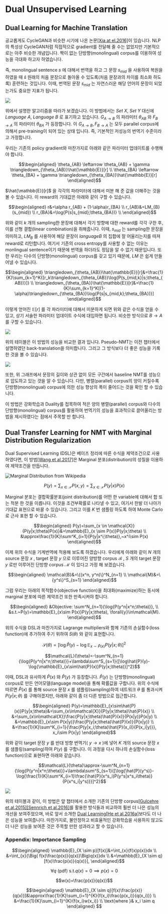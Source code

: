 # Dual Unsupervised Learning

## Dual Learning for Machine Translation
  
공교롭게도 CycleGAN과 비슷한 시기에 나온 논문[[Xia at el.2016]](https://arxiv.org/pdf/1611.00179.pdf)이 있습니다. NLP의 특성상 CycleGAN처럼 직접적으로 gradient를 전달해 줄 수는 없었지만 기본적으로는 아주 비슷한 개념입니다. 짝이 없는 단방향(monolingual) corpus를 이용하여 성능을 극대화 하고자 하였습니다.

즉, monolingual sentence $s$ 에 대해서 번역을 하고 그 문장 $s_{mid}$ 을 사용하여 복원을 하였을 때 $\hat{s}$ 원래의 처음 문장으로 돌아올 수 있도록(처음 문장과의 차이를 최소화 하도록) 훈련하는 것입니다. 이때, 번역된 문장 $s_{mid}$ 는 자연스러운 해당 언어의 문장이 되었는가도 중요한 지표가 됩니다.

![](../assets/rl-dual-learning-1.png)

위에서 설명한 알고리즘을 따라가 보겠습니다. 이 방법에서는 $Set~X,~Set~Y$ 대신에 $Language~A,~Language~B$ 로 표기하고 있습니다. $G_{A \rightarrow B}$ 의 파라미터 $\theta_{AB}$ 와 $F_{B \rightarrow A}$ 의 파라미터 $\theta_{BA}$ 가 등장합니다. 이 $G_{A \rightarrow B}, F_{B \rightarrow A}$ 는 모두 parallel corpus에 의해서 pre-training이 되어 있는 상태 입니다. 즉, 기본적인 저성능의 번역기 수준이라고 가정합니다.

우리는 기존의 policy gradient와 마찬가지로 아래와 같은 파라미터 업데이트를 수행해야 합니다.

$$\begin{aligned}
\theta_{AB} \leftarrow \theta_{AB} + \gamma \triangledown_{\theta_{AB}}\hat{\mathbb{E}}[r] \\
\theta_{BA} \leftarrow \theta_{BA} + \gamma \triangledown_{\theta_{BA}}\hat{\mathbb{E}}[r]
\end{aligned}$$

 $\hat{\mathbb{E}}[r]$ 을 각각의 파라미터에 대해서 미분 해 준 값을 더해주는 것을 볼 수 있습니다. 이 reward의 기대값은 아래와 같이 구할 수 있습니다.

$$\begin{aligned}
r&=\alpha r_{AB} + (1-\alpha)r_{BA} \\
r_{AB}&=LM_{B}(s_{mid}) \\
r_{BA}&=\log{P(s|s_{mid};\theta_{BA})} \\
\end{aligned}$$

위와 같이 $k$ 개의 sampling한 문장에 대해서 각기 방향에 대한 reward를 각각 구한 후, 이를 선형 결합(linear combination)을 취해줍니다. 이때, $s_{mid}$ 는 sampling한 문장을 의미하고, $LM_B$ 를 사용하여 해당 문장이 $language B$ 의 집합에 잘 어울리는지를 따져 reward로 리턴합니다. 여기서 기존의 cross entropy를 사용할 수 없는 이유는 monlingual sentence이기 때문에 번역을 하더라도 정답을 알 수 없기 때문입니다. 또한 우리는 다수의 단방향(monolingual) corpus를 갖고 있기 때문에, $LM$ 은 쉽게 만들어낼 수 있습니다.

$$\begin{aligned}
\triangledown_{\theta_{AB}}\hat{\mathbb{E}}[r]&=\frac{1}{K}\sum_{k=1}^K{[r_k\triangledown_{\theta_{AB}}\log{P(s_{mid,k}|s;\theta_{AB})}]} \\
\triangledown_{\theta_{BA}}\hat{\mathbb{E}}[r]&=\frac{1}{K}\sum_{k=1}^K[(1-\alpha)\triangledown_{\theta_{BA}}\log{P(s|s_{mid,k};\theta_{BA})}]
\end{aligned}$$

이렇게 얻어진 $\mathbb{E}[r]$ 를 각 파라미터에 대해서 미분하게 되면 위와 같은 수식을 얻을 수 있고, 상기 서술한 파라미터 업데이트 수식에 대입하면 됩니다. 비슷한 방식으로 $B \rightarrow A$ 를 구할 수 있습니다.

![](../assets/rl-dual-learning-2.png)

위의 테이블은 이 방법의 성능을 비교한 결과 입니다. Pseudo-NMT는 이전 챕터에서 설명하였던 back-translation을 의미합니다. 그리고 그 방식보다 더 좋은 성능을 기록한 것을 볼 수 있습니다.

![](../assets/rl-dual-learning-3.png)

또한, 위 그래프에서 문장의 길이와 상관 없이 모든 구간에서 baseline NMT를 성능으로 압도하고 있는 것을 알 수 있습니다. 다만, 병렬(parallel) corpus의 양이 커질수록 단방향(monolingual) corpus에 의한 성능 향상의 폭이 줄어드는 것을 확인 할 수 있습니다.

이 방법은 강화학습과 Duality를 접목하여 적은 양의 병렬(parallel) corpus와 다수의 단방향(monolingual) corpus를 활용하여 번역기의 성능을 효과적으로 끌어올리는 방법을 제시하였다는 점에서 주목할 만 합니다.

## Dual Transfer Learning for NMT with Marginal Distribution Regularization

Dual Supervised Learning (DSL)은 베이즈 정리에 따른 수식을 제약조건으로 사용하였다면, 이 방법[[Wang et al.2017]](https://www.microsoft.com/en-us/research/wp-content/uploads/2017/11/17041-72820-1-SM.pdf)은 Marginal 분포(distribution)의 성질을 이용하여 제약조건을 만듭니다.

![Marginal Distribution from Wikipedia](https://upload.wikimedia.org/wikipedia/commons/thumb/8/8e/MultivariateNormal.png/300px-MultivariateNormal.png)

$$P(y)=\sum_{x \in \mathcal{X}}{P(x,y)}=\sum_{x \in \mathcal{X}}{P(y|x)P(x)}$$

Marginal 분포는 결합확률분포(joint distribution)를 어떤 한 variable에 대해서 합 또는 적분 한 것을 이릅니다. 이것을 조건부확률로 나타낼 수 있고, 여기서 한발 더 나아가 기대값 표현으로 바꿀 수 있습니다. 그리고 이를 $K$ 번 샘플링 하도록 하여 Monte Carlo로 근사 표현 할 수 있습니다.

$$\begin{aligned}
P(y)=\sum_{x \in \mathcal{X}}{P(y|x;\theta)P(x)}&=\mathbb{E}_{x \sim P(x)}P(y|x;\theta) \\
&\approx\frac{1}{K}\sum^K_{i=1}{P(y|x^i;\theta)},~x^i\sim P(x)
\end{aligned}$$

이제 위의 수식을 기계번역에 적용해 보도록 하겠습니다. 우리에게 아래와 같이 $N$ 개의 source 문장 $x$ , target 문장 $y$ 으로 이루어진 양방향 corpus $\mathcal{B}$ , $S$ 개의 target 문장 $y$ 로만 이루어진 단방향 corpus $\mathcal{M}$ 이 있다고 가정 해 보겠습니다. 

$$\begin{aligned}
\mathcal{B}&=\{(x^n, y^n)\}^N_{n=1} \\
\mathcal{M}&=\{y^s\}^S_{s=1}
\end{aligned}$$

그럼 우리는 아래의 목적함수(objective function)을 최대화(maximize)하는 동시에 marginal 분포에 따른 제약조건 또한 만족시켜야 합니다.

$$\begin{aligned}
&Objective: \sum^N_{n=1}{\log{P(y^n|x^n;\theta)}}, \\
&s.t.~P(y)=\mathbb{E}_{x\sim P(x)}P(y|x;\theta), \forall{y}\in\mathcal{M}.
\end{aligned}$$

위의 수식을 DSL과 마찬가지로 Lagrange multipliers와 함께 기존의 손실함수(loss function)에 추가하여 주기 위하여 $S(\theta)$ 와 같이 표현합니다.

$$\mathcal{S}(\theta)=[\log\hat{P}(y)-\log{\mathbb{E}_{x\sim\hat{P}(x)}P(y|x;\theta)}]^2$$

$$\mathcal{L}(\theta)=-\sum^N_{n=1}{\log{P(y^n|x^n;\theta)}}+\lambda\sum^S_{s=1}{[\log\hat{P}(y)-\log{\mathbb{E}_{x\sim\hat{P}(x)}P(y|x;\theta)}]^2}$$

이때, DSL과 유사하게 $\hat{P}(x)$ 와 $\hat{P}(y)$ 가 등장합니다. $\hat{P}(y)$ 는 단방향(monolingual) corpus로 만든 언어모델(language model)을 통해 확률값을 구합니다. 위의 수식에 따르면 $\hat{P}(x)$ 를 통해 source 문장 $x$ 를 샘플링(sampling)하여 네트워크 $\theta$ 를 통과시켜 $P(y|x;\theta)$ 를 구해야겠지만, 아래와 같이 좀 더 다른 방법으로 접근합니다.

$$\begin{aligned}
P(y)=\mathbb{E}_{x\sim\hat{P}(x)}P(y|x;\theta)&=\sum_{x\in\mathcal{X}}{P(y|x;\theta)\hat{P}(x)} \\
&=\sum_{x\in\mathcal{X}}\frac{P(y|x;\theta)\hat{P}(x)}{P(x|y)}P(x|y) \\
&=\mathbb{E}_{x\sim P(x|y)}\frac{P(y|x;\theta)\hat{P}(x)}{P(x|y)} \\
&=\frac{1}{K}\sum^K_{i=1}{\frac{P(y|x_i;\theta)\hat{P}(x_i)}{P(x_i|y)}}, x_i\sim P(x|y)
\end{aligned}$$

위와 같이 target 문장 $y$ 를 반대 방향 번역기( $y \rightarrow x$ )에 넣어 $K$ 개의 source 문장 $x$ 를 샘플링(sampling)하여 $P(y)$ 를 구합니다. 이 과정을 다시 하나의 손실함수(loss function)으로 표현하면 아래와 같습니다.

$$\mathcal{L}(\theta)\approx-\sum^N_{n=1}{\log{P(y^n|x^n;\theta)}}+\lambda\sum^S_{s=1}{[\log{\hat{P}(y^s)}-\log{\frac{1}{K}\sum^K_{i=1}\frac{\hat{P}(x^s_i)P(y^s|x^s_i\theta)}{P(x^s_i|y^s)}}]^2}$$

![](../assets/duality-dul-eval.png)

위의 테이블과 같이, 이 방법은 앞 챕터에서 소개한 기존의 단방향 corpus[[Gulcehre et al.2015]](https://arxiv.org/abs/1503.03535)[[Sennrich et al.2016]](https://arxiv.org/abs/1511.06709)를 활용한 방식들과 비교하여 훨씬 더 나은 성능의 개선을 보여주었으며, 바로 앞서 소개한 [Dual Learning[He et al.2016a]](https://arxiv.org/pdf/1611.00179.pdf)보다도 더 나은 성능을 보여줍니다. 마찬가지로, 불안정하고 비효율적인 강화학습을 사용하지 않고도 더 나은 성능을 보여준 것은 주목할 만한 성과라고 할 수 있습니다.

### Appendix: Importance Sampling

$$\begin{aligned}
\mathbb{E}_{X \sim p}[f(x)]&=\int_{x}{f(x)p(x)}dx \\
&=\int_{x}{\Big( f(x)\frac{p(x)}{q(x)}\Big)q(x)}dx \\
&=\mathbb{E}_{X \sim q}[f(x)\frac{p(x)}{q(x)}],
\end{aligned}$$

$$\forall q\text{ (pdf) s.t.} q(x)=0 \implies p(x)=0$$

$$w(x)=\frac{p(x)}{q(x)}$$

$$\begin{aligned}
\mathbb{E}_{X \sim q}[f(x)\frac{p(x)}{q(x)}]&\approx\frac{1}{K}\sum_{i=1}^{K}{f(x_i)\frac{p(x_i)}{q(x_i)}} \\
&=\frac{1}{K}\sum_{i=1}^{K}{f(x_i)w(x_i)} \\
\text{where }& x_i \sim q
\end{aligned}
$$
